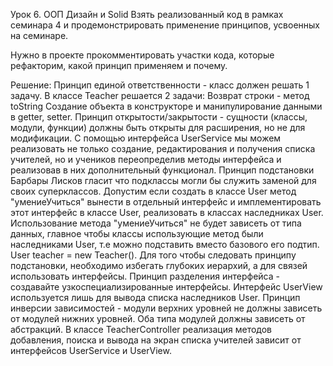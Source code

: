 Урок 6. ООП Дизайн и Solid
Взять реализованный код в рамках семинара 4 и продемонстрировать применение принципов, усвоенных на семинаре.

Нужно в проекте прокомментировать участки кода, которые рефакторим, какой принцип применяем и почему.

Решение:
Принцип единой ответственности - класс должен решать 1 задачу. В классе Teacher решается 2 задачи:
Возврат строки - метод toString
Создание объекта в конструкторе и манипулирование данными в getter, setter.
Принцип открытости/закрытости - сущности (классы, модули, функции) должны быть открыты для расширения, но не для модификации. С помощью интерфейса UserService мы можем реализовать не только создание, редактирования и получения списка учителей, но и учеников переопределив методы интерфейса и реализовав в них дополнительный функционал.
Принцип подстановки Барбары Лисков гласит что подклассы могли бы служить заменой для своих суперклассов. Допустим если создать в классе User метод "умениеУчиться" вынести в отдельный интерфейс и имплементировать этот интерфейс в классе User, реализовать в классах наследниках User. Использование метода "умениеУчиться" не будет зависеть от типа данных, главное чтобы классы использующие метод были наследниками User, т.е можно подставить вместо базового его подтип. User teacher = new Teacher(). Для того чтобы следовать принципу подстановки, необходимо избегать глубоких иерархий, а для связей использовать интерфейсы.
Принцип разделения интерфейса - создавайте узкоспециализированные интерфейсы. Интерфейс UserView используется лишь для вывода списка наследников User.
Принцип инверсии зависимостей - модули верхних уровней не должны зависеть от модулей нижних уровней. Оба типа модулей должны зависеть от абстракций. В классе TeacherController реализация методов добавления, поиска и вывода на экран списка учителей зависит от интерфейсов UserService и UserView.
